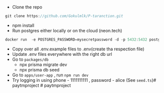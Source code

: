 - Clone the repo

```jsx
git clone https://github.com/Gokulmlk/P-taranction.git
```

- npm install
- Run postgres either locally or on the cloud (neon.tech)

```jsx
docker run  -e POSTGRES_PASSWORD=mysecretpassword -d -p 5432:5432 postgres
```

- Copy over all .env.example files to .env(create tha respection file)
- Update .env files everywhere with the right db url
- Go to `packages/db`
    - npx prisma migrate dev
    - npx prisma db seed
- Go to `apps/user-app` , run `npm run dev`
- Try logging in using phone - 1111111111 , password - alice (See `seed.ts`)#   p a y t m p r o j e c t 
 
 #   p a y t m p r o j e c t 
 
 